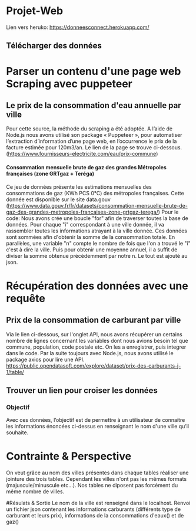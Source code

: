 # Projet-Web

Lien vers heruko:  https://donneesconnect.herokuapp.com/
##   Télécharger  des données 


# Parser un contenu d'une page web Scraping avec puppeteer
## Le prix de la consommation d'eau annuelle par ville

Pour cette source, la méthode du scraping a été adoptée. A l’aide de Node.js nous avons utilisé son package « Puppeteer », pour automatiser l’extraction d’information d’une page web, en l’occurrence le prix de la facture estimée pour 120m3/an. Le lien de la page se trouve ci-dessous.
(https://www.fournisseurs-electricite.com/eau/prix-commune)

#### Consommation mensuelle brute de gaz des grandes Métropoles françaises (zone GRTgaz + Teréga)

Ce jeu de données présente les estimations mensuelles des consommations de gaz (KWh PCS 0°C) des métropoles françaises.
Cette  donnée est disponible sur le site data.gouv (https://www.data.gouv.fr/fr/datasets/consommation-mensuelle-brute-de-gaz-des-grandes-metropoles-francaises-zone-grtgaz-terega/)
Pour le code: Nous avons crée une boucle "for" afin de traverser toutes la base de données. Pour chaque "i" correspondant à une ville donnée, il va rassembler toutes les informations atrayant à la ville donnée. Ces données sont sommées afin d'obtenir la somme de la consommation totale. En parallèles, une variable "n" compte le nombre de fois que l'on a trouvé le "i" c'est à dire la ville. Puis pour obtenir une moyenne annuel, il a suffit de diviser la somme obtenue précèdemment par notre n. Le tout est ajouté au json.


#  Récupération des données avec une requête  
## Prix de la consommation de carburant par ville
Via le lien ci-dessous, sur l'onglet API, nous avons récupérer un certains nombre de lignes concernant les variables dont nous avions besoin tel que commune, population, code postale etc. On les a enregistrer, puis integrer dans le code. Par la suite toujours avec Node.js, nous avons utilisé le package axios pour lire une API.
https://public.opendatasoft.com/explore/dataset/prix-des-carburants-j-1/table/




## Trouver un lien pour croiser les données 

### Objectif

Avec ces données, l’objectif est de permettre à un utilisateur de connaitre les informations énoncées ci-dessus en renseignant le nom d'une ville qu’il souhaite. 

# Contrainte & Perspective

On veut grâce au nom des villes présentes dans chaque tables réaliser une jointure des trois tables. Cependant les villes n'ont pas les mêmes formats (majuscule/minuscule etc...). Nos tables ne diposent pas forcément du même nombre de villes.

#Résulats & Sortie
Le nom de la ville est renseigné dans le localhost. Renvoi un fichier json contenant les informations carburants (différents type de carburant et leurs prix), informations de la consommations d'eaux() et de gaz() 

